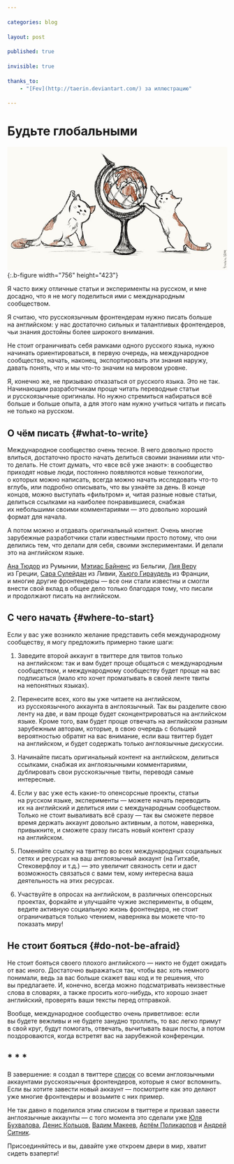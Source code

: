 ```yaml
---

categories: blog

layout: post

published: true

invisible: true

thanks_to:
    - "[Fev](http://taerin.deviantart.com/) за иллюстрацию"

---
```


# Будьте глобальными

![Котики мыслят глобально](/pictures/be-global.jpg){:.b-figure width="756" height="423"}

Я часто вижу отличные статьи и эксперименты на русском, и мне досадно, что я не могу поделиться ими с международным сообществом.

Я считаю, что русскоязычным фронтендерам нужно писать больше на английском: у нас достаточно сильных и талантливых фронтендеров, чьи знания достойны более широкого внимания.

Не стоит ограничивать себя рамками одного русского языка, нужно начинать ориентироваться, в первую очередь, на международное сообщество, начать, наконец, экспортировать эти знания наружу, давать понять, что и мы что-то значим на мировом уровне.

Я, конечно же, не призываю отказаться от русского языка. Это не так. Начинающим разработчикам проще читать переводные статьи и русскоязычные оригиналы. Но нужно стремиться набираться всё больше и больше опыта, а для этого нам нужно учиться читать и писать не только на русском.

## О чём писать {#what-to-write}

Международное сообщество очень тесное. В него довольно просто влиться, достаточно просто начать делиться своими знаниями или что-то делать. Не стоит думать, что «все всё уже знают»: в сообщество приходят новые люди, постоянно появляются новые технологии, о которых можно написать, всегда можно начать исследовать что-то вглубь, или подробно описывать, что вы узнаёте за день. В конце концов, можно выступать «фильтром» и, читая разные новые статьи, делиться ссылками на наиболее понравившиеся, снабжая их небольшими своими комментариями — это довольно хороший формат для начала.

А потом можно и отдавать оригинальный контент. Очень многие зарубежные разработчики стали известными просто потому, что они делились тем, что делали для себя, своими экспериментами. И делали это на английском языке.

[Ана Тюдор](@thebabydino) из Румынии, [Мэтиас Байненс](@mathias) из Бельгии, [Лия Веру](@leaverou) из Греции, [Сара Сулейдан](@SaraSoueidan) из Ливии, [Хьюго Гираудель](@HugoGiraudel) из Франции, и многие другие фронтендеры — все они стали известны и смогли внести свой вклад в общее дело только благодаря тому, что писали и продолжают писать на английском.

## С чего начать {#where-to-start}

Если у вас уже возникло желание представить себя международному сообществу, я могу предложить примерно такие шаги:

1. Заведите второй аккаунт в твиттере для твитов только на английском: так и вам будет проще общаться с международным сообществом, и международному сообществу будет проще на вас подписаться (мало кто хочет проматывать в своей ленте твиты на непонятных языках).

2. Перенесите всех, кого вы уже читаете на английском, из русскоязычного аккаунта в англоязычный. Так вы разделите свою ленту на две, и вам проще будет сконцентрироваться на английском языке. Кроме того, вам будет проще отвечать на английском разным зарубежным авторам, которые, в свою очередь с большей вероятностью обратят на вас внимание, если ваш твиттер будет на английском, и будет содержать только англоязычные дискуссии.

3. Начинайте писать оригинальный контент на английском, делиться ссылками, снабжая их англоязычными комментариями, дублировать свои русскоязычные твиты, переводя самые интересные.

4. Если у вас уже есть какие-то опенсорсные проекты, статьи на русском языке, эксперименты — можете начать переводить их на английский и делиться ими с международным сообществом. Только не стоит вываливать всё сразу — так вы сможете первое время держать аккаунт довольно активным, а потом, наверняка, привыкните, и сможете сразу писать новый контент сразу на английском.

5. Поменяйте ссылку на твиттер во всех международных социальных сетях и ресурсах на ваш англоязычный аккаунт (на Гитхабе, Стековерфлоу и т.д.) — это увеличит связность сети и даст возможность связаться с вами тем, кому интересна ваша деятельность на этих ресурсах.

6. Участвуйте в опросах на английском, в различных опенсорсных проектах, форкайте и улучшайте чужие эксперименты, в общем, ведите активную социальную жизнь фронтендера, не стоит ограничиваться только чтением, наверняка вы можете что-то показать миру!

## Не стоит бояться {#do-not-be-afraid}

Не стоит бояться своего плохого английского — никто не будет ожидать от вас иного. Достаточно выражаться так, чтобы вас хоть немного понимали, ведь за вас больше скажет ваш код и те решения, что вы предлагаете. И, конечно, всегда можно подсматривать неизвестные слова в словарях, а также просить кого-нибудь, кто хорошо знает английский, проверять ваши тексты перед отправкой.

Вообще, международное сообщество очень приветливое: если вы будете вежливы и не будете занудно троллить, то вас легко примут в свой круг, будут помогать, отвечать, вычитывать ваши посты, а потом поздороваются, когда встретят вас на зарубежной конференции.

## * * *

В завершение: я создал в твиттере [список](https://twitter.com/ki_zu/lists/runglish-webdev) со всеми англоязычными аккаунтами русскоязычных фронтендеров, которые я смог вспомнить. Если вы хотите завести новый аккаунт — посмотрите как это делают уже многие фронтендеры и возьмите с них пример.

Не так давно я поделился этим списком в твиттере и призвал завести англоязычные аккаунты — с того момента это сделали уже [Юля Бухвалова](@yoksel_en), [Денис Кольцов](@mistadikay_en), [Вадим Макеев](@pepelsbey_), [Артём Поликарпов](@artpolikarpoff) и [Андрей Ситник](@andreysitnik).

Присоединяйтесь и вы, давайте уже откроем двери в мир, хватит сидеть взаперти!